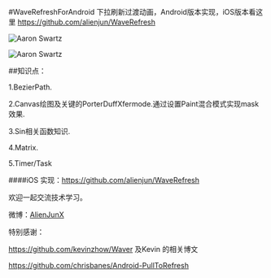#WaveRefreshForAndroid
下拉刷新过渡动画，Android版本实现，iOS版本看这里 <https://github.com/alienjun/WaveRefresh>

![Aaron Swartz](https://github.com/alienjun/WaveRefreshForAndroid/blob/master/Sceenshots/screenshot1.gif)

![Aaron Swartz](https://github.com/alienjun/WaveRefreshForAndroid/blob/master/Sceenshots/screenshot2.gif)

##知识点：

1.BezierPath.

2.Canvas绘图及关键的PorterDuffXfermode.通过设置Paint混合模式实现mask效果.

3.Sin相关函数知识.

4.Matrix.

5.Timer/Task 


####iOS 实现：<https://github.com/alienjun/WaveRefresh>

欢迎一起交流技术学习。

微博：[AlienJunX](http://weibo.com/alienjunx)

特别感谢：

<https://github.com/kevinzhow/Waver>  及Kevin 的相关博文

<https://github.com/chrisbanes/Android-PullToRefresh>
